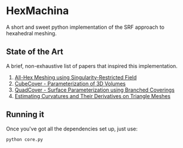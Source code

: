  HexMachina
==============
A short and sweet python implementation of the SRF approach to hexahedral meshing.

State of the Art
-----------
A brief, non-exhaustive list of papers that inspired this implementation.
 1. [All-Hex Meshing using Singularity-Restricted Field](http://i.cs.hku.hk/~wenping/allhex.pdf)
 2. [CubeCover - Parameterization of 3D Volumes](http://www.mi.fu-berlin.de/en/math/groups/ag-geom/publications/db/2011_Nieser-Reitebuch-Polthier_CubeCover.pdf)
 3. [QuadCover - Surface Parameterization using Branched Coverings](http://www.mi.fu-berlin.de/en/math/groups/ag-geom/publications/db/KNP07-QuadCover.pdf)
 3. [Estimating Curvatures and Their Derivatives on Triangle Meshes](http://gfx.cs.princeton.edu/pubs/_2004_ECA/curvpaper.pdf)


Running it
-------------
Once you've got all the dependencies set up, just use:

    python core.py
